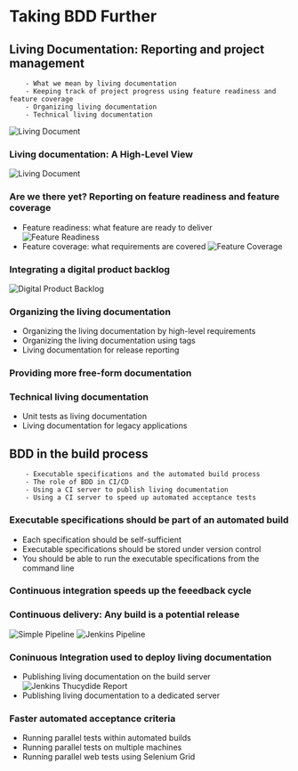 # Taking BDD Further

## Living Documentation: Reporting and project management
```
    - What we mean by living documentation
    - Keeping track of project progress using feature readiness and feature coverage
    - Organizing living documentation
    - Technical living documentation
```
![Living Document](/resoucrce/LivingDocument.png)
### Living documentation: A High-Level View
![Living Document](/resoucrce/LivingDocumentation.png)
### Are we there yet? Reporting on feature readiness and feature coverage
- Feature readiness: what feature are ready to deliver
![Feature Readiness](/resoucrce/FeatureReadiness.png)
- Feature coverage: what requirements are covered
![Feature Coverage](/resoucrce/FeatureCoverage.png)
### Integrating a digital product backlog
![Digital Product Backlog](/resoucrce/ProductBacklog.png)
### Organizing the living documentation
- Organizing the living documentation by high-level requirements
- Organizing the living documentation using tags
- Living documentation for release reporting
### Providing more free-form documentation
### Technical living documentation
- Unit tests as living documentation
- Living documentation for legacy applications



## BDD in the build process
```
    - Executable specifications and the automated build process
    - The role of BDD in CI/CD
    - Using a CI server to publish living documentation
    - Using a CI server to speed up automated acceptance tests
```
### Executable specifications should be part of an automated build
- Each specification should be self-sufficient
- Executable specifications should be stored under version control
- You should be able to run the executable specifications from the command line
### Continuous integration speeds up the feeedback cycle
### Continuous delivery: Any build is a potential release
![Simple Pipeline](/resoucrce/SimplePipeline.png)
![Jenkins Pipeline](/resoucrce/JenkinsPipeline.png)
### Coninuous Integration used to deploy living documentation
- Publishing living documentation on the build server
![Jenkins Thucydide Report](/resoucrce/JenkinsThucydideReport.png)
- Publishing living documentation to a dedicated server
### Faster automated acceptance criteria
- Running parallel tests within automated builds
- Running parallel tests on multiple machines
- Running parallel web tests using Selenium Grid